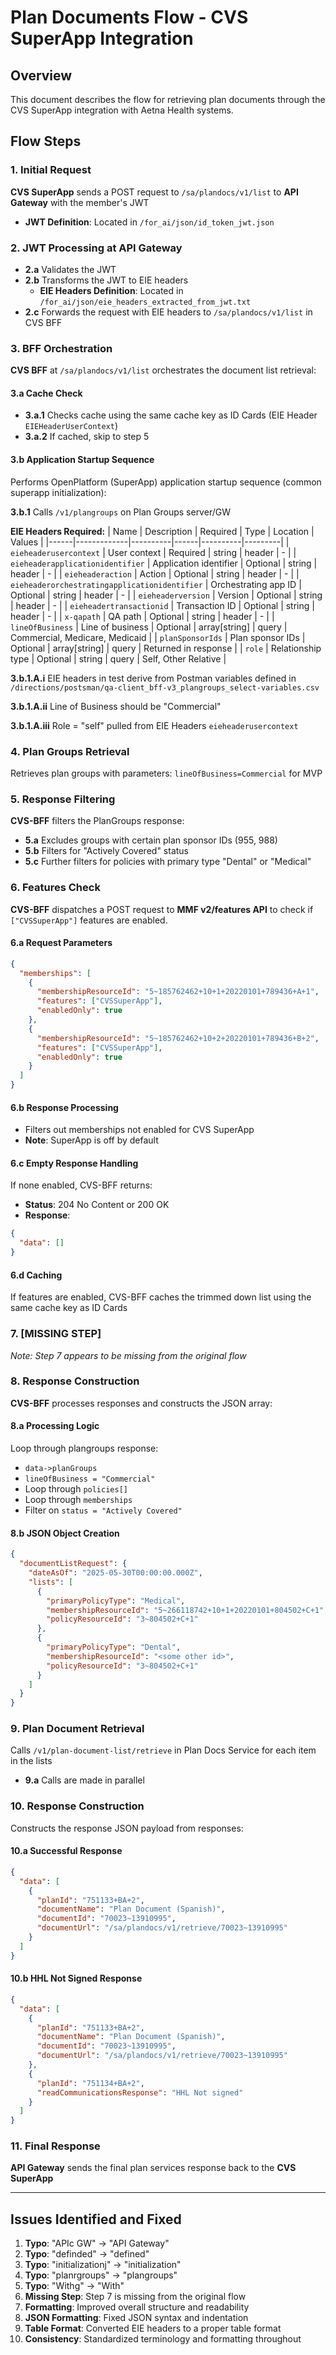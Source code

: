 # Plan Documents Flow - CVS SuperApp Integration

## Overview
This document describes the flow for retrieving plan documents through the CVS SuperApp integration with Aetna Health systems.

## Flow Steps

### 1. Initial Request
**CVS SuperApp** sends a POST request to `/sa/plandocs/v1/list` to **API Gateway** with the member's JWT
- **JWT Definition**: Located in `/for_ai/json/id_token_jwt.json`

### 2. JWT Processing at API Gateway
- **2.a** Validates the JWT
- **2.b** Transforms the JWT to EIE headers
  - **EIE Headers Definition**: Located in `/for_ai/json/eie_headers_extracted_from_jwt.txt`
- **2.c** Forwards the request with EIE headers to `/sa/plandocs/v1/list` in CVS BFF

### 3. BFF Orchestration
**CVS BFF** at `/sa/plandocs/v1/list` orchestrates the document list retrieval:

#### 3.a Cache Check
- **3.a.1** Checks cache using the same cache key as ID Cards (EIE Header `EIEHeaderUserContext`)
- **3.a.2** If cached, skip to step 5

#### 3.b Application Startup Sequence
Performs OpenPlatform (SuperApp) application startup sequence (common superapp initialization):

**3.b.1** Calls `/v1/plangroups` on Plan Groups server/GW

**EIE Headers Required:**
| Name | Description | Required | Type | Location | Values |
|------|-------------|----------|------|----------|---------|
| `eieheaderusercontext` | User context | Required | string | header | - |
| `eieheaderapplicationidentifier` | Application identifier | Optional | string | header | - |
| `eieheaderaction` | Action | Optional | string | header | - |
| `eieheaderorchestratingapplicationidentifier` | Orchestrating app ID | Optional | string | header | - |
| `eieheaderversion` | Version | Optional | string | header | - |
| `eieheadertransactionid` | Transaction ID | Optional | string | header | - |
| `x-qapath` | QA path | Optional | string | header | - |
| `lineOfBusiness` | Line of business | Optional | array[string] | query | Commercial, Medicare, Medicaid |
| `planSponsorIds` | Plan sponsor IDs | Optional | array[string] | query | Returned in response |
| `role` | Relationship type | Optional | string | query | Self, Other Relative |

**3.b.1.A.i** EIE headers in test derive from Postman variables defined in `/directions/postsman/qa-client_bff-v3_plangroups_select-variables.csv`

**3.b.1.A.ii** Line of Business should be "Commercial"

**3.b.1.A.iii** Role = "self" pulled from EIE Headers `eieheaderusercontext`

### 4. Plan Groups Retrieval
Retrieves plan groups with parameters: `lineOfBusiness=Commercial` for MVP

### 5. Response Filtering
**CVS-BFF** filters the PlanGroups response:
- **5.a** Excludes groups with certain plan sponsor IDs (955, 988)
- **5.b** Filters for "Actively Covered" status
- **5.c** Further filters for policies with primary type "Dental" or "Medical"

### 6. Features Check
**CVS-BFF** dispatches a POST request to **MMF v2/features API** to check if `["CVSSuperApp"]` features are enabled.

#### 6.a Request Parameters
```json
{
  "memberships": [
    {
      "membershipResourceId": "5~185762462+10+1+20220101+789436+A+1",
      "features": ["CVSSuperApp"],
      "enabledOnly": true
    },
    {
      "membershipResourceId": "5~185762462+10+2+20220101+789436+B+2",
      "features": ["CVSSuperApp"],
      "enabledOnly": true
    }
  ]
}
```

#### 6.b Response Processing
- Filters out memberships not enabled for CVS SuperApp
- **Note**: SuperApp is off by default

#### 6.c Empty Response Handling
If none enabled, CVS-BFF returns:
- **Status**: 204 No Content or 200 OK
- **Response**:
```json
{
  "data": []
}
```

#### 6.d Caching
If features are enabled, CVS-BFF caches the trimmed down list using the same cache key as ID Cards

### 7. [MISSING STEP]
*Note: Step 7 appears to be missing from the original flow*

### 8. Response Construction
**CVS-BFF** processes responses and constructs the JSON array:

#### 8.a Processing Logic
Loop through plangroups response:
- `data->planGroups`
- `lineOfBusiness = "Commercial"`
- Loop through `policies[]`
- Loop through `memberships`
- Filter on `status = "Actively Covered"`

#### 8.b JSON Object Creation
```json
{
  "documentListRequest": {
    "dateAsOf": "2025-05-30T00:00:00.000Z",
    "lists": [
      {
        "primaryPolicyType": "Medical",
        "membershipResourceId": "5~266118742+10+1+20220101+804502+C+1",
        "policyResourceId": "3~804502+C+1"
      },
      {
        "primaryPolicyType": "Dental",
        "membershipResourceId": "<some other id>",
        "policyResourceId": "3~804502+C+1"
      }
    ]
  }
}
```

### 9. Plan Document Retrieval
Calls `/v1/plan-document-list/retrieve` in Plan Docs Service for each item in the lists
- **9.a** Calls are made in parallel

### 10. Response Construction
Constructs the response JSON payload from responses:

#### 10.a Successful Response
```json
{
  "data": [
    {
      "planId": "751133+BA+2",
      "documentName": "Plan Document (Spanish)",
      "documentId": "70023~13910995",
      "documentUrl": "/sa/plandocs/v1/retrieve/70023~13910995"
    }
  ]
}
```

#### 10.b HHL Not Signed Response
```json
{
  "data": [
    {
      "planId": "751133+BA+2",
      "documentName": "Plan Document (Spanish)",
      "documentId": "70023~13910995",
      "documentUrl": "/sa/plandocs/v1/retrieve/70023~13910995"
    },
    {
      "planId": "751134+BA+2",
      "readCommunicationsResponse": "HHL Not signed"
    }
  ]
}
```

### 11. Final Response
**API Gateway** sends the final plan services response back to the **CVS SuperApp**

---

## Issues Identified and Fixed

1. **Typo**: "APIc GW" → "API Gateway"
2. **Typo**: "definded" → "defined"
3. **Typo**: "initializationj" → "initialization"
4. **Typo**: "planrgroups" → "plangroups"
5. **Typo**: "Withg" → "With"
6. **Missing Step**: Step 7 is missing from the original flow
7. **Formatting**: Improved overall structure and readability
8. **JSON Formatting**: Fixed JSON syntax and indentation
9. **Table Format**: Converted EIE headers to a proper table format
10. **Consistency**: Standardized terminology and formatting throughout
